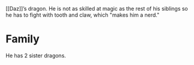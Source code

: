 [[Daz]]’s dragon.
He is not as skilled at magic as the rest of his siblings so he has to fight with tooth and claw, which "makes him a nerd."
# Family
He has 2 sister dragons.